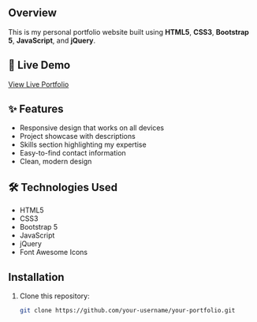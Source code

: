 ## Overview
This is my personal portfolio website built using **HTML5**, **CSS3**, **Bootstrap 5**, **JavaScript**, and **jQuery**.

## 🚀 Live Demo
[View Live Portfolio](https://tanvir-ahmmad-33.github.io/Portfolio/)

## ✨ Features
- Responsive design that works on all devices
- Project showcase with descriptions
- Skills section highlighting my expertise
- Easy-to-find contact information
- Clean, modern design

## 🛠️ Technologies Used
- HTML5
- CSS3
- Bootstrap 5
- JavaScript
- jQuery
- Font Awesome Icons

## Installation
1. Clone this repository:
   ```bash
   git clone https://github.com/your-username/your-portfolio.git
